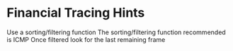 # Financial Tracing Hints

[//]: # (Example of the tabs.)

<tabs>
<tab title="Hint 1">Use a sorting/filtering function</tab>
<tab title="Hint 2">The sorting/filtering function recommended is ICMP</tab>
<tab title="Hint 3">Once filtered look for the last remaining frame</tab>
</tabs>
